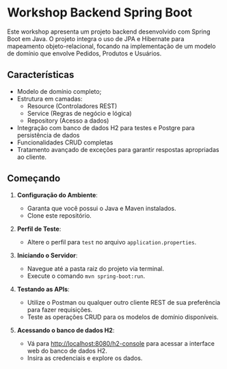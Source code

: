 # Workshop Backend Spring Boot

Este workshop apresenta um projeto backend desenvolvido com Spring Boot em Java. 
O projeto integra o uso de JPA e Hibernate para mapeamento objeto-relacional, focando na implementação de um modelo de domínio que envolve Pedidos, Produtos e Usuários. 

## Características

- Modelo de domínio completo;
- Estrutura em camadas:
  - Resource (Controladores REST)
  - Service (Regras de negócio e lógica)
  - Repository (Acesso a dados)
- Integração com banco de dados H2 para testes e Postgre para persistência de dados
- Funcionalidades CRUD completas
- Tratamento avançado de exceções para garantir respostas apropriadas ao cliente.

## Começando

1. **Configuração do Ambiente**:
    - Garanta que você possui o Java e Maven instalados.
    - Clone este repositório.

2. **Perfil de Teste**:
    - Altere o perfil para `test` no arquivo `application.properties`.

3. **Iniciando o Servidor**:
    - Navegue até a pasta raiz do projeto via terminal.
    - Execute o comando `mvn spring-boot:run`.

4. **Testando as APIs**:
    - Utilize o Postman ou qualquer outro cliente REST de sua preferência para fazer requisições.
    - Teste as operações CRUD para os modelos de domínio disponíveis.

5. **Acessando o banco de dados H2**:
    - Vá para [http://localhost:8080/h2-console](http://localhost:8080/h2-console) para acessar a interface web do banco de dados H2.
    - Insira as credenciais e explore os dados.

